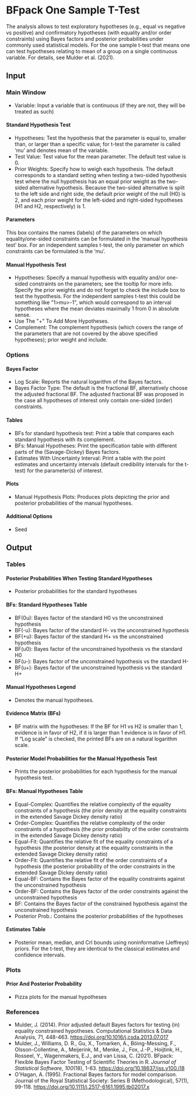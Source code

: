 BFpack One Sample T-Test
==========================

The analysis allows to test exploratory hypotheses (e.g., equal vs negative vs positive) and confirmatory hypotheses (with equality and/or order constraints) using Bayes factors and posterior probabilities under commonly used statistical models. For the one sample t-test that means one can test hypotheses relating to mean of a group on a single continuous variable. For details, see Mulder et al. (2021).

## Input
### Main Window
- Variable: Input a variable that is continuous (if they are not, they will be treated as such)

#### Standard Hypothesis Test
- Hypotheses: Test the hypothesis that the parameter is equal to, smaller than, or larger than a specific value; for t-test the parameter is called ‘mu’ and denotes mean of the variable.
- Test Value: Test value for the mean parameter. The default test value is 0.
- Prior Weights: Specify how to weigh each hypothesis. The default corresponds to a standard setting when testing a two-sided hypothesis test where the null hypothesis has an equal prior weight as the two-sided alternative hypothesis. Because the two-sided alternative is split to the left side and right side, the default prior weight of the null (H0) is 2, and each prior weight for the left-sided and right-sided hypotheses (H1 and H2, respectively) is 1.

#### Parameters
This box contains the names (labels) of the parameters on which equality/one-sided constraints can be formulated in the ‘manual hypothesis test’ box. For an independent samples t-test, the only parameter on which constraints can be formulated is the ‘mu’.

#### Manual Hypothesis Test
- Hypotheses: Specify a manual hypothesis with equality and/or one-sided constraints on the parameters; see the tooltip for more info. Specify the prior weights and do not forget to check the include box to test the hypothesis. For the independent samples t-test this could be something like "1>mu>-1", which would correspond to an interval hypotheses where the mean deviates maximally 1 from 0 in absolute sense.
- Use The "+" To Add More Hypotheses.
- Complement: The complement hypothesis (which covers the range of the parameters that are not covered by the above specified hypotheses); prior weight and include.

### Options
#### Bayes Factor
- Log Scale: Reports the natural logarithm of the Bayes factors.
- Bayes Factor Type: The default is the fractional BF, alternatively choose the adjusted fractional BF. The adjusted fractional BF was proposed in the case all hypotheses of interest only contain one-sided (order) constraints.

#### Tables
- BFs for standard hypothesis test: Print a table that compares each standard hypothesis with its complement.
- BFs: Manual Hypotheses: Print the specification table with different parts of the (Savage-Dickey) Bayes factors.
- Estimates With Uncertainty Interval: Print a table with the point estimates and uncertainty intervals (default credibility intervals for the t-test) for the parameter(s) of interest. 

#### Plots
- Manual Hypothesis Plots: Produces plots depicting the prior and posterior probabilities of the manual hypotheses.

#### Additional Options
- Seed

## Output

### Tables
#### Posterior Probabilities When Testing Standard Hypotheses
- Posterior probabilities for the standard hypotheses

#### BFs: Standard Hypotheses Table
- BF(0u): Bayes factor of the standard H0 vs the unconstrained hypothesis
- BF(-u): Bayes factor of the standard H- vs the unconstrained hypothesis
- BF(+u): Bayes factor of the standard H+ vs the unconstrained hypothesis
- BF(u0): Bayes factor of the unconstrained hypothesis vs the standard H0
- BF(u-): Bayes factor of the unconstrained hypothesis vs the standard H-
- BF(u+): Bayes factor of the unconstrained hypothesis vs the standard H+

#### Manual Hypotheses Legend
- Denotes the manual hypotheses.

#### Evidence Matrix (BFs)
- BF matrix with the hypotheses: If the BF for H1 vs H2 is smaller than 1, evidence is in favor of H2, if it is larger than 1 evidence is in favor of H1. If “Log scale” is checked, the printed BFs are on a natural logarithm scale.

#### Posterior Model Probabilities for the Manual Hypothesis Test
- Prints the posterior probabilities for each hypothesis for the manual hypothesis test.

#### BFs: Manual Hypotheses Table
- Equal-Complex: Quantifies the relative complexity of the equality constraints of a hypothesis (the prior density at the equality constraints in the extended Savage Dickey density ratio)
- Order-Complex: Quantifies the relative complexity of the order constraints of a hypothesis (the prior probability of the order constraints in the extended Savage Dickey density ratio)
- Equal-Fit: Quantifies the relative fit of the equality constraints of a hypothesis (the posterior density at the equality constraints in the extended Savage Dickey density ratio)
- Order-Fit: Quantifies the relative fit of the order constraints of a hypothesis (the posterior probability of the order constraints in the extended Savage Dickey density ratio)
- Equal-BF: Contains the Bayes factor of the equality constraints against the unconstrained hypothesis
- Order-BF: Contains the Bayes factor of the order constraints against the unconstrained hypothesis
- BF: Contains the Bayes factor of the constrained hypothesis against the unconstrained hypothesis
- Posterior Prob.: Contains the posterior probabilities of the hypotheses

#### Estimates Table
- Posterior mean, median, and CrI bounds using noninformative (Jeffreys) priors. For the t-test, they are identical to the classical estimates and confidence intervals.

### Plots
#### Prior And Posterior Probability 
- Pizza plots for the manual hypotheses

### References

- Mulder, J. (2014). Prior adjusted default Bayes factors for testing (in) equality constrained hypotheses. Computational Statistics & Data Analysis, 71, 448-463. https://doi.org/10.1016/j.csda.2013.07.017
- Mulder, J., Williams, D. R., Gu, X., Tomarken, A., Böing-Messing, F., Olsson-Collentine, A., Meijerink, M., Menke, J., Fox, J.-P., Hoijtink, H., Rosseel, Y., Wagenmakers, E.J., and van Lissa, C. (2021). BFpack: Flexible Bayes Factor Testing of Scientific Theories in R. *Journal of Statistical Software, 100*(18), 1-63. https://doi.org/10.18637/jss.v100.i18
- O'Hagan, A. (1995). Fractional Bayes factors for model comparison. Journal of the Royal Statistical Society: Series B (Methodological), 57(1), 99-118. https://doi.org/10.1111/j.2517-6161.1995.tb02017.x
